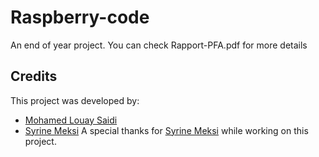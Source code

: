 # Raspberry-code
An end of year project.
You can check Rapport-PFA.pdf for more details
## Credits

This project was developed by:
- [Mohamed Louay Saidi](https://github.com/MohamedLouaySaidi)
- [Syrine Meksi](https://github.com/MeksiSyrine)
A special thanks for [Syrine Meksi](https://github.com/MeksiSyrine) while working on this project.
